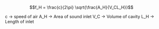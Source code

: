 $$f_H = \frac{c}{2\pi} \sqrt{\frac{A_H}{V_CL_H}}$$

c -> speed of air
A_H -> Area of sound inlet
V_C -> Volume of cavity
L_H -> Length of inlet
